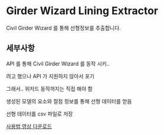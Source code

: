# Girder Wizard Lining Extractor
Civil Girder Wizard 를 통해 선형정보를 추출합니다.
 

## 세부사항
API 를 통해 Civil Girder Wizard 를 동작 시키..

려고 했으나 API 가 지원하지 않아서 포기

그래서.. 위저드 동작까지는 직접 해야 함

생성된 모델의 요소와 절점 정보를 통해 선형 데이터를 얻음

선형 데이터를 csv 파일로 저장

[사용법 영상 다운로드](https://api.media.atlassian.com/file/c2c03a21-1548-4a69-875a-16b987f4f7f3/artifact/video_1280.mp4/binary?client=01baa4cf-df4f-479a-a1c0-ee6fac240204&collection=contentId-3351216336&max-age=2592000&token=eyJhbGciOiJIUzI1NiJ9.eyJpc3MiOiIwMWJhYTRjZi1kZjRmLTQ3OWEtYTFjMC1lZTZmYWMyNDAyMDQiLCJhY2Nlc3MiOnsidXJuOmZpbGVzdG9yZTpjb2xsZWN0aW9uOmNvbnRlbnRJZC0zMzUxMjE2MzM2IjpbInJlYWQiXX0sImV4cCI6MTcxOTMxMTE2OSwibmJmIjoxNzE5MzA4Mjg5fQ.G1XFz_JYK2WomszjmFavyb39DLhFKnWsjLlG5tFhJcs)